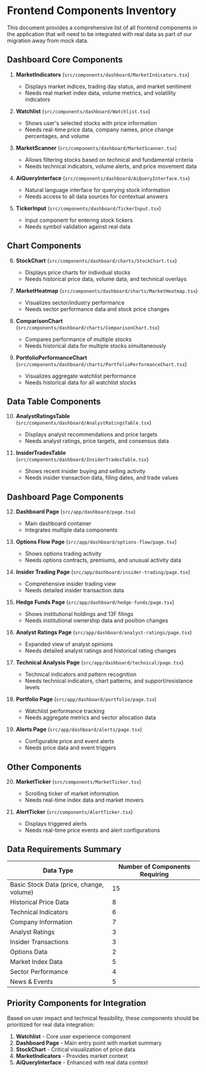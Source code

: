 # Frontend Components Inventory

This document provides a comprehensive list of all frontend components in the application that will need to be integrated with real data as part of our migration away from mock data.

## Dashboard Core Components

1. **MarketIndicators** (`src/components/dashboard/MarketIndicators.tsx`)
   - Displays market indices, trading day status, and market sentiment
   - Needs real market index data, volume metrics, and volatility indicators

2. **Watchlist** (`src/components/dashboard/Watchlist.tsx`)
   - Shows user's selected stocks with price information
   - Needs real-time price data, company names, price change percentages, and volume

3. **MarketScanner** (`src/components/dashboard/MarketScanner.tsx`)
   - Allows filtering stocks based on technical and fundamental criteria
   - Needs technical indicators, volume alerts, and price movement data

4. **AiQueryInterface** (`src/components/dashboard/AiQueryInterface.tsx`)
   - Natural language interface for querying stock information
   - Needs access to all data sources for contextual answers

5. **TickerInput** (`src/components/dashboard/TickerInput.tsx`)
   - Input component for entering stock tickers
   - Needs symbol validation against real data

## Chart Components

6. **StockChart** (`src/components/dashboard/charts/StockChart.tsx`)
   - Displays price charts for individual stocks
   - Needs historical price data, volume data, and technical overlays

7. **MarketHeatmap** (`src/components/dashboard/charts/MarketHeatmap.tsx`)
   - Visualizes sector/industry performance
   - Needs sector performance data and stock price changes

8. **ComparisonChart** (`src/components/dashboard/charts/ComparisonChart.tsx`)
   - Compares performance of multiple stocks
   - Needs historical data for multiple stocks simultaneously

9. **PortfolioPerformanceChart** (`src/components/dashboard/charts/PortfolioPerformanceChart.tsx`) 
   - Visualizes aggregate watchlist performance
   - Needs historical data for all watchlist stocks

## Data Table Components

10. **AnalystRatingsTable** (`src/components/dashboard/AnalystRatingsTable.tsx`)
    - Displays analyst recommendations and price targets
    - Needs analyst ratings, price targets, and consensus data

11. **InsiderTradesTable** (`src/components/dashboard/InsiderTradesTable.tsx`)
    - Shows recent insider buying and selling activity
    - Needs insider transaction data, filing dates, and trade values

## Dashboard Page Components

12. **Dashboard Page** (`src/app/dashboard/page.tsx`)
    - Main dashboard container
    - Integrates multiple data components

13. **Options Flow Page** (`src/app/dashboard/options-flow/page.tsx`)
    - Shows options trading activity
    - Needs options contracts, premiums, and unusual activity data

14. **Insider Trading Page** (`src/app/dashboard/insider-trading/page.tsx`)
    - Comprehensive insider trading view
    - Needs detailed insider transaction data

15. **Hedge Funds Page** (`src/app/dashboard/hedge-funds/page.tsx`)
    - Shows institutional holdings and 13F filings
    - Needs institutional ownership data and position changes

16. **Analyst Ratings Page** (`src/app/dashboard/analyst-ratings/page.tsx`)
    - Expanded view of analyst opinions
    - Needs detailed analyst ratings and historical rating changes

17. **Technical Analysis Page** (`src/app/dashboard/technical/page.tsx`)
    - Technical indicators and pattern recognition
    - Needs technical indicators, chart patterns, and support/resistance levels

18. **Portfolio Page** (`src/app/dashboard/portfolio/page.tsx`)
    - Watchlist performance tracking
    - Needs aggregate metrics and sector allocation data

19. **Alerts Page** (`src/app/dashboard/alerts/page.tsx`)
    - Configurable price and event alerts
    - Needs price data and event triggers

## Other Components

20. **MarketTicker** (`src/components/MarketTicker.tsx`)
    - Scrolling ticker of market information
    - Needs real-time index data and market movers

21. **AlertTicker** (`src/components/AlertTicker.tsx`)
    - Displays triggered alerts
    - Needs real-time price events and alert configurations

## Data Requirements Summary

| Data Type | Number of Components Requiring |
|-----------|--------------------------------|
| Basic Stock Data (price, change, volume) | 15 |
| Historical Price Data | 8 |
| Technical Indicators | 6 |
| Company Information | 7 |
| Analyst Ratings | 3 |
| Insider Transactions | 3 |
| Options Data | 2 |
| Market Index Data | 5 |
| Sector Performance | 4 |
| News & Events | 5 |

## Priority Components for Integration

Based on user impact and technical feasibility, these components should be prioritized for real data integration:

1. **Watchlist** - Core user experience component
2. **Dashboard Page** - Main entry point with market summary
3. **StockChart** - Critical visualization of price data
4. **MarketIndicators** - Provides market context
5. **AiQueryInterface** - Enhanced with real data context 